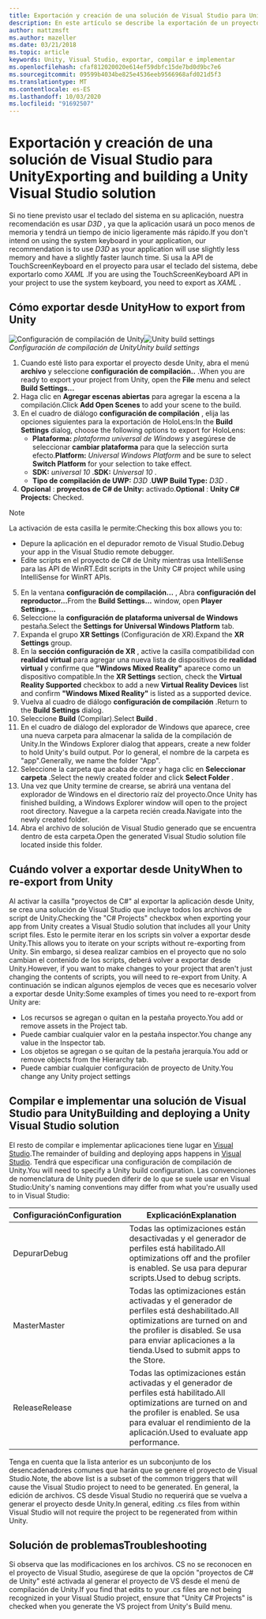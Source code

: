 ```yaml
---
title: Exportación y creación de una solución de Visual Studio para Unity
description: En este artículo se describe la exportación de un proyecto de realidad mixta desde Unity para que pueda compilar e implementar en Visual Studio.
author: mattzmsft
ms.author: mazeller
ms.date: 03/21/2018
ms.topic: article
keywords: Unity, Visual Studio, exportar, compilar e implementar
ms.openlocfilehash: cfaf812020020e614ef59dbfc15de7bd0d9bc7e6
ms.sourcegitcommit: 09599b4034be825e4536eeb9566968afd021d5f3
ms.translationtype: MT
ms.contentlocale: es-ES
ms.lasthandoff: 10/03/2020
ms.locfileid: "91692507"
---
```

# <a name="exporting-and-building-a-unity-visual-studio-solution"></a><span data-ttu-id="8e56b-104">Exportación y creación de una solución de Visual Studio para Unity</span><span class="sxs-lookup"><span data-stu-id="8e56b-104">Exporting and building a Unity Visual Studio solution</span></span>

<span data-ttu-id="8e56b-105">Si no tiene previsto usar el teclado del sistema en su aplicación, nuestra recomendación es usar *D3D* , ya que la aplicación usará un poco menos de memoria y tendrá un tiempo de inicio ligeramente más rápido.</span><span class="sxs-lookup"><span data-stu-id="8e56b-105">If you don't intend on using the system keyboard in your application, our recommendation is to use *D3D* as your application will use slightly less memory and have a slightly faster launch time.</span></span> <span data-ttu-id="8e56b-106">Si usa la API de TouchScreenKeyboard en el proyecto para usar el teclado del sistema, debe exportarlo como *XAML* .</span><span class="sxs-lookup"><span data-stu-id="8e56b-106">If you are using the TouchScreenKeyboard API in your project to use the system keyboard, you need to export as *XAML* .</span></span>

## <a name="how-to-export-from-unity"></a><span data-ttu-id="8e56b-107">Cómo exportar desde Unity</span><span class="sxs-lookup"><span data-stu-id="8e56b-107">How to export from Unity</span></span>

<span data-ttu-id="8e56b-108">![Configuración de compilación de Unity](images/unitybuildsettings-300px.png)</span><span class="sxs-lookup"><span data-stu-id="8e56b-108">![Unity build settings](images/unitybuildsettings-300px.png)</span></span><br>
<span data-ttu-id="8e56b-109">*Configuración de compilación de Unity*</span><span class="sxs-lookup"><span data-stu-id="8e56b-109">*Unity build settings*</span></span>

1. <span data-ttu-id="8e56b-110">Cuando esté listo para exportar el proyecto desde Unity, abra el menú **archivo** y seleccione **configuración de compilación..** .</span><span class="sxs-lookup"><span data-stu-id="8e56b-110">When you are ready to export your project from Unity, open the **File** menu and select **Build Settings...**</span></span>
2. <span data-ttu-id="8e56b-111">Haga clic en **Agregar escenas abiertas** para agregar la escena a la compilación.</span><span class="sxs-lookup"><span data-stu-id="8e56b-111">Click **Add Open Scenes** to add your scene to the build.</span></span>
3. <span data-ttu-id="8e56b-112">En el cuadro de diálogo **configuración de compilación** , elija las opciones siguientes para la exportación de HoloLens:</span><span class="sxs-lookup"><span data-stu-id="8e56b-112">In the **Build Settings** dialog, choose the following options to export for HoloLens:</span></span>
   * <span data-ttu-id="8e56b-113">**Plataforma:** *plataforma universal de Windows* y asegúrese de seleccionar **cambiar plataforma** para que la selección surta efecto.</span><span class="sxs-lookup"><span data-stu-id="8e56b-113">**Platform:** *Universal Windows Platform* and be sure to select **Switch Platform** for your selection to take effect.</span></span>
   * <span data-ttu-id="8e56b-114">**SDK:** *universal 10* .</span><span class="sxs-lookup"><span data-stu-id="8e56b-114">**SDK:** *Universal 10* .</span></span>
   * <span data-ttu-id="8e56b-115">**Tipo de compilación de UWP:** *D3D* .</span><span class="sxs-lookup"><span data-stu-id="8e56b-115">**UWP Build Type:** *D3D* .</span></span>
4. <span data-ttu-id="8e56b-116">**Opcional** : **proyectos de C# de Unity:** activado.</span><span class="sxs-lookup"><span data-stu-id="8e56b-116">**Optional** : **Unity C# Projects:** Checked.</span></span>

>[!NOTE]
><span data-ttu-id="8e56b-117">La activación de esta casilla le permite:</span><span class="sxs-lookup"><span data-stu-id="8e56b-117">Checking this box allows you to:</span></span>
>* <span data-ttu-id="8e56b-118">Depure la aplicación en el depurador remoto de Visual Studio.</span><span class="sxs-lookup"><span data-stu-id="8e56b-118">Debug your app in the Visual Studio remote debugger.</span></span>
>* <span data-ttu-id="8e56b-119">Edite scripts en el proyecto de C# de Unity mientras usa IntelliSense para las API de WinRT.</span><span class="sxs-lookup"><span data-stu-id="8e56b-119">Edit scripts in the Unity C# project while using IntelliSense for WinRT APIs.</span></span>

5. <span data-ttu-id="8e56b-120">En la ventana **configuración de compilación...** , Abra **configuración del reproductor...**</span><span class="sxs-lookup"><span data-stu-id="8e56b-120">From the **Build Settings...** window, open **Player Settings...**</span></span>
6. <span data-ttu-id="8e56b-121">Seleccione la **configuración de plataforma universal de Windows** pestaña.</span><span class="sxs-lookup"><span data-stu-id="8e56b-121">Select the **Settings for Universal Windows Platform** tab.</span></span>
7. <span data-ttu-id="8e56b-122">Expanda el grupo **XR Settings** (Configuración de XR).</span><span class="sxs-lookup"><span data-stu-id="8e56b-122">Expand the **XR Settings** group.</span></span>
8. <span data-ttu-id="8e56b-123">En la **sección configuración de XR** , active la casilla compatibilidad con **realidad virtual** para agregar una nueva lista de dispositivos de **realidad virtual** y confirme que **"Windows Mixed Reality"** aparece como un dispositivo compatible.</span><span class="sxs-lookup"><span data-stu-id="8e56b-123">In the **XR Settings** section, check the **Virtual Reality Supported** checkbox to add a new **Virtual Reality Devices** list and confirm **"Windows Mixed Reality"** is listed as a supported device.</span></span>
9. <span data-ttu-id="8e56b-124">Vuelva al cuadro de diálogo **configuración de compilación** .</span><span class="sxs-lookup"><span data-stu-id="8e56b-124">Return to the **Build Settings** dialog.</span></span>
10. <span data-ttu-id="8e56b-125">Seleccione **Build** (Compilar).</span><span class="sxs-lookup"><span data-stu-id="8e56b-125">Select **Build** .</span></span>
11. <span data-ttu-id="8e56b-126">En el cuadro de diálogo del explorador de Windows que aparece, cree una nueva carpeta para almacenar la salida de la compilación de Unity.</span><span class="sxs-lookup"><span data-stu-id="8e56b-126">In the Windows Explorer dialog that appears, create a new folder to hold Unity's build output.</span></span> <span data-ttu-id="8e56b-127">Por lo general, el nombre de la carpeta es "app".</span><span class="sxs-lookup"><span data-stu-id="8e56b-127">Generally, we name the folder "App".</span></span>
12. <span data-ttu-id="8e56b-128">Seleccione la carpeta que acaba de crear y haga clic en **Seleccionar carpeta** .</span><span class="sxs-lookup"><span data-stu-id="8e56b-128">Select the newly created folder and click **Select Folder** .</span></span>
13. <span data-ttu-id="8e56b-129">Una vez que Unity termine de crearse, se abrirá una ventana del explorador de Windows en el directorio raíz del proyecto.</span><span class="sxs-lookup"><span data-stu-id="8e56b-129">Once Unity has finished building, a Windows Explorer window will open to the project root directory.</span></span> <span data-ttu-id="8e56b-130">Navegue a la carpeta recién creada.</span><span class="sxs-lookup"><span data-stu-id="8e56b-130">Navigate into the newly created folder.</span></span>
14. <span data-ttu-id="8e56b-131">Abra el archivo de solución de Visual Studio generado que se encuentra dentro de esta carpeta.</span><span class="sxs-lookup"><span data-stu-id="8e56b-131">Open the generated Visual Studio solution file located inside this folder.</span></span>

## <a name="when-to-re-export-from-unity"></a><span data-ttu-id="8e56b-132">Cuándo volver a exportar desde Unity</span><span class="sxs-lookup"><span data-stu-id="8e56b-132">When to re-export from Unity</span></span>

<span data-ttu-id="8e56b-133">Al activar la casilla "proyectos de C#" al exportar la aplicación desde Unity, se crea una solución de Visual Studio que incluye todos los archivos de script de Unity.</span><span class="sxs-lookup"><span data-stu-id="8e56b-133">Checking the "C# Projects" checkbox when exporting your app from Unity creates a Visual Studio solution that includes all your Unity script files.</span></span> <span data-ttu-id="8e56b-134">Esto le permite iterar en los scripts sin volver a exportar desde Unity.</span><span class="sxs-lookup"><span data-stu-id="8e56b-134">This allows you to iterate on your scripts without re-exporting from Unity.</span></span> <span data-ttu-id="8e56b-135">Sin embargo, si desea realizar cambios en el proyecto que no solo cambian el contenido de los scripts, deberá volver a exportar desde Unity.</span><span class="sxs-lookup"><span data-stu-id="8e56b-135">However, if you want to make changes to your project that aren't just changing the contents of scripts, you will need to re-export from Unity.</span></span> <span data-ttu-id="8e56b-136">A continuación se indican algunos ejemplos de veces que es necesario volver a exportar desde Unity:</span><span class="sxs-lookup"><span data-stu-id="8e56b-136">Some examples of times you need to re-export from Unity are:</span></span>
* <span data-ttu-id="8e56b-137">Los recursos se agregan o quitan en la pestaña proyecto.</span><span class="sxs-lookup"><span data-stu-id="8e56b-137">You add or remove assets in the Project tab.</span></span>
* <span data-ttu-id="8e56b-138">Puede cambiar cualquier valor en la pestaña inspector.</span><span class="sxs-lookup"><span data-stu-id="8e56b-138">You change any value in the Inspector tab.</span></span>
* <span data-ttu-id="8e56b-139">Los objetos se agregan o se quitan de la pestaña jerarquía.</span><span class="sxs-lookup"><span data-stu-id="8e56b-139">You add or remove objects from the Hierarchy tab.</span></span>
* <span data-ttu-id="8e56b-140">Puede cambiar cualquier configuración de proyecto de Unity.</span><span class="sxs-lookup"><span data-stu-id="8e56b-140">You change any Unity project settings</span></span>

## <a name="building-and-deploying-a-unity-visual-studio-solution"></a><span data-ttu-id="8e56b-141">Compilar e implementar una solución de Visual Studio para Unity</span><span class="sxs-lookup"><span data-stu-id="8e56b-141">Building and deploying a Unity Visual Studio solution</span></span>

<span data-ttu-id="8e56b-142">El resto de compilar e implementar aplicaciones tiene lugar en [Visual Studio](../platform-capabilities-and-apis/using-visual-studio.md).</span><span class="sxs-lookup"><span data-stu-id="8e56b-142">The remainder of building and deploying apps happens in [Visual Studio](../platform-capabilities-and-apis/using-visual-studio.md).</span></span> <span data-ttu-id="8e56b-143">Tendrá que especificar una configuración de compilación de Unity.</span><span class="sxs-lookup"><span data-stu-id="8e56b-143">You will need to specify a Unity build configuration.</span></span> <span data-ttu-id="8e56b-144">Las convenciones de nomenclatura de Unity pueden diferir de lo que se suele usar en Visual Studio:</span><span class="sxs-lookup"><span data-stu-id="8e56b-144">Unity's naming conventions may differ from what you're usually used to in Visual Studio:</span></span>

|  <span data-ttu-id="8e56b-145">Configuración</span><span class="sxs-lookup"><span data-stu-id="8e56b-145">Configuration</span></span>  |  <span data-ttu-id="8e56b-146">Explicación</span><span class="sxs-lookup"><span data-stu-id="8e56b-146">Explanation</span></span> | 
|----------|----------|
|  <span data-ttu-id="8e56b-147">Depurar</span><span class="sxs-lookup"><span data-stu-id="8e56b-147">Debug</span></span>  |  <span data-ttu-id="8e56b-148">Todas las optimizaciones están desactivadas y el generador de perfiles está habilitado.</span><span class="sxs-lookup"><span data-stu-id="8e56b-148">All optimizations off and the profiler is enabled.</span></span> <span data-ttu-id="8e56b-149">Se usa para depurar scripts.</span><span class="sxs-lookup"><span data-stu-id="8e56b-149">Used to debug scripts.</span></span> | 
|  <span data-ttu-id="8e56b-150">Master</span><span class="sxs-lookup"><span data-stu-id="8e56b-150">Master</span></span>  |  <span data-ttu-id="8e56b-151">Todas las optimizaciones están activadas y el generador de perfiles está deshabilitado.</span><span class="sxs-lookup"><span data-stu-id="8e56b-151">All optimizations are turned on and the profiler is disabled.</span></span> <span data-ttu-id="8e56b-152">Se usa para enviar aplicaciones a la tienda.</span><span class="sxs-lookup"><span data-stu-id="8e56b-152">Used to submit apps to the Store.</span></span> | 
|  <span data-ttu-id="8e56b-153">Release</span><span class="sxs-lookup"><span data-stu-id="8e56b-153">Release</span></span>  |  <span data-ttu-id="8e56b-154">Todas las optimizaciones están activadas y el generador de perfiles está habilitado.</span><span class="sxs-lookup"><span data-stu-id="8e56b-154">All optimizations are turned on and the profiler is enabled.</span></span> <span data-ttu-id="8e56b-155">Se usa para evaluar el rendimiento de la aplicación.</span><span class="sxs-lookup"><span data-stu-id="8e56b-155">Used to evaluate app performance.</span></span> | 

<span data-ttu-id="8e56b-156">Tenga en cuenta que la lista anterior es un subconjunto de los desencadenadores comunes que harán que se genere el proyecto de Visual Studio.</span><span class="sxs-lookup"><span data-stu-id="8e56b-156">Note, the above list is a subset of the common triggers that will cause the Visual Studio project to need to be generated.</span></span> <span data-ttu-id="8e56b-157">En general, la edición de archivos. CS desde Visual Studio no requerirá que se vuelva a generar el proyecto desde Unity.</span><span class="sxs-lookup"><span data-stu-id="8e56b-157">In general, editing .cs files from within Visual Studio will not require the project to be regenerated from within Unity.</span></span>

## <a name="troubleshooting"></a><span data-ttu-id="8e56b-158">Solución de problemas</span><span class="sxs-lookup"><span data-stu-id="8e56b-158">Troubleshooting</span></span>

<span data-ttu-id="8e56b-159">Si observa que las modificaciones en los archivos. CS no se reconocen en el proyecto de Visual Studio, asegúrese de que la opción "proyectos de C# de Unity" esté activada al generar el proyecto de VS desde el menú de compilación de Unity.</span><span class="sxs-lookup"><span data-stu-id="8e56b-159">If you find that edits to your .cs files are not being recognized in your Visual Studio project, ensure that "Unity C# Projects" is checked when you generate the VS project from Unity's Build menu.</span></span>
